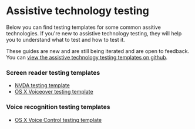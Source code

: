 # Assistive technology testing

Below you can find testing templates for some common assitive technologies. If you're new to assistive technology testing, they will help you to understand what to test and how to test it.

These guides are new and are still being iterated and are open to feedback. You can [view the assistive technology testing templates on github](https://github.com/dwp/assistive-technology-templates).

### Screen reader testing templates
- [NVDA testing template](https://htmlpreview.github.io/?https://github.com/dwp/assistive-technology-templates/blob/master/html/nvda.html)
- [OS X Voiceover testing template](https://htmlpreview.github.io/?https://github.com/dwp/assistive-technology-templates/blob/master/html/os-x-voiceover.html)

### Voice recognition testing templates
- [OS X Voice Control testing template](https://htmlpreview.github.io/?https://github.com/dwp/assistive-technology-templates/blob/master/html/os-x-voice-control.html)